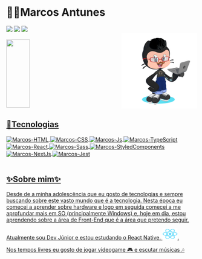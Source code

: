 
<div>
  <h1 align="left">🐱‍👤Marcos Antunes</h1>
  <a href = "mailto:marcospantunes203@gmail.com"><img src="https://img.shields.io/badge/-Gmail-%23333?style=for-the-badge&logo=gmail&logoColor=white" target="_blank"></a>
  <a href="https://www.linkedin.com/in/marcos-paulo-silva-antunes" target="_blank"><img src="https://img.shields.io/badge/-LinkedIn-%230077B5?style=for-the-badge&logo=linkedin&logoColor=white" target="_blank"></a> 
  <a href="https://marcospantunes.github.io/Meu-Portfolio" target="_blank"><img height="28" src="https://img.shields.io/badge/-Website-6633cc?style=flat-square&logo=Me&logoColor=white"></a>
</div>
  <img align="right" alt="Marcos-cat" height="200" width="200" src="https://github.com/MarcospAntunes/MarcospAntunes/blob/main/octocat-1691594313709.png">

<br/>

<div>
  <a href="https://github.com/marcospantunes">
  <img height="180em" width="35%" loading="lazy"  src="https://github-readme-stats.vercel.app/api/top-langs/?username=marcospantunes&layout=compact&langs_count=7&theme=dracula"/>
</div>

<div style="display: inline_block"> 
  <h2>🚀Tecnologias</h2>
  <img align="center" alt="Marcos-HTML" src="https://img.shields.io/badge/html5-%23E34F26.svg?style=for-the-badge&logo=html5&logoColor=white">
  <img align="center" alt="Marcos-CSS" src="https://img.shields.io/badge/css3-%231572B6.svg?style=for-the-badge&logo=css3&logoColor=white">
  <img align="center" alt="Marcos-Js" src="https://img.shields.io/badge/javascript-%23323330.svg?style=for-the-badge&logo=javascript&logoColor=%23F7DF1E">
  <img align="center" alt="Marcos-TypeScript" src="https://img.shields.io/badge/typescript-%23007ACC.svg?style=for-the-badge&logo=typescript&logoColor=white">
  <img align="center" alt="Marcos-React" src="https://img.shields.io/badge/react-%2320232a.svg?style=for-the-badge&logo=react&logoColor=%2361DAFB">
  <img align="center" alt="Marcos-Sass" src="https://img.shields.io/badge/SASS-hotpink.svg?style=for-the-badge&logo=SASS&logoColor=white">
  <img align="center" alt="Marcos-StyledComponents" src="https://img.shields.io/badge/styled--components-DB7093?style=for-the-badge&logo=styled-components&logoColor=white">
  <img align="center" alt="Marcos-NextJs" src="https://img.shields.io/badge/next.js-%2320232a.svg?style=for-the-badge&logo=next.js&logoColor=white">
  <img align="center" alt="Marcos-Jest" src="https://img.shields.io/badge/jest-white.svg?style=for-the-badge&logo=jest&logoColor=orange">
</div>

<br>

<div>
  <h2>✨Sobre mim✨</h2>
  <p>Desde de a minha adolescência que eu gosto de tecnologias e sempre buscando sobre este vasto mundo que é a tecnologia. Nesta época eu comecei a aprender sobre hardware e logo em seguida comecei a me aprofundar mais em SO (principalmente Windows) e, hoje em dia, estou aprendendo sobre a área de Front-End que é a área que pretendo seguir.</p>
  <p>Atualmente sou Dev Júnior e estou estudando o React Native. <img src="https://raw.githubusercontent.com/devicons/devicon/master/icons/react/react-original.svg" height="30" width="40"/>.</p>
  <p>Nos tempos livres eu gosto de jogar videogame 🎮 e escutar músicas 🎶</p>
</div>
